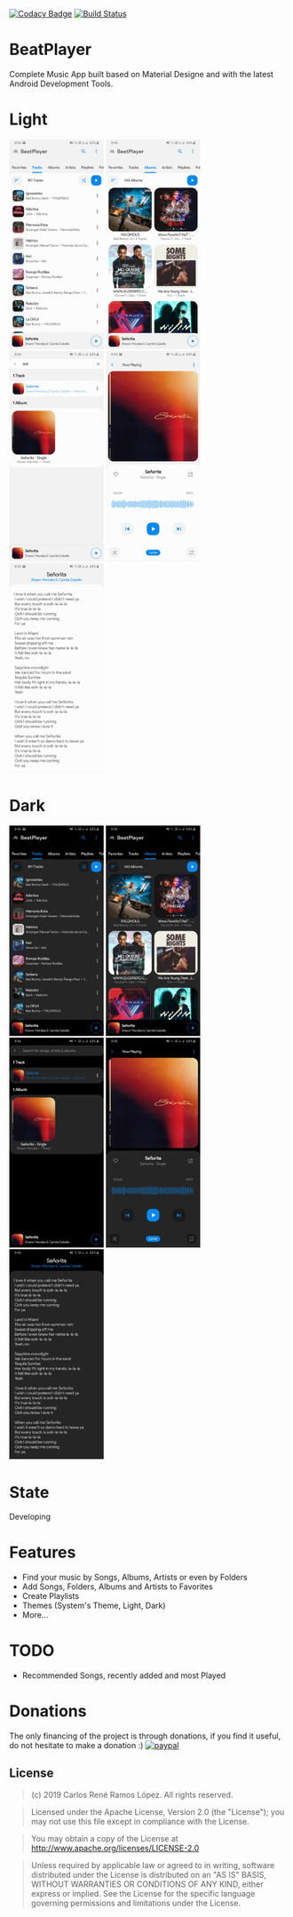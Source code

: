 [![Codacy Badge](https://api.codacy.com/project/badge/Grade/3e8e29e3b85a49fbb21e98903627403e)](https://www.codacy.com/manual/Charlieras262/BeatPlayer?utm_source=github.com&amp;utm_medium=referral&amp;utm_content=Charlieras262/BeatPlayer&amp;utm_campaign=Badge_Grade)
[![Build Status](https://travis-ci.org/Charlieras262/BeatPlayer.svg?branch=master)](https://travis-ci.org/Charlieras262/BeatPlayer)

# BeatPlayer
Complete Music App built based on Material Designe and with the latest Android Development Tools.

# Light
<p float="left">
  <img src="https://github.com/Charlieras262/BeatPlayer/blob/master/art/phone_1.jpg?raw=true" width="170" />
  <img src="https://github.com/Charlieras262/BeatPlayer/blob/master/art/phone_2.jpg?raw=true" width="170" /> 
  <img src="https://github.com/Charlieras262/BeatPlayer/blob/master/art/phone_3.jpg?raw=true" width="170" />
  <img src="https://github.com/Charlieras262/BeatPlayer/blob/master/art/phone_4.jpg?raw=true" width="170" />
  <img src="https://github.com/Charlieras262/BeatPlayer/blob/master/art/phone_5.jpg?raw=true" width="170" />
</p>

# Dark
<p float="left">
  <img src="https://github.com/Charlieras262/BeatPlayer/blob/master/art/phone_1D.jpg?raw=true" width="170" />
  <img src="https://github.com/Charlieras262/BeatPlayer/blob/master/art/phone_2D.jpg?raw=true" width="170" /> 
  <img src="https://github.com/Charlieras262/BeatPlayer/blob/master/art/phone_3D.jpg?raw=true" width="170" />
  <img src="https://github.com/Charlieras262/BeatPlayer/blob/master/art/phone_4D.jpg?raw=true" width="170" />
  <img src="https://github.com/Charlieras262/BeatPlayer/blob/master/art/phone_5D.jpg?raw=true" width="170" />
</p>

# State
Developing

# Features

- Find your music by Songs, Albums, Artists or even by Folders
- Add Songs, Folders, Albums and Artists to Favorites
- Create Playlists
- Themes (System's Theme, Light, Dark)
- More...

# TODO
- Recommended Songs, recently added and most Played

# Donations
The only financing of the project is through donations, if you find it useful, do not hesitate to make a donation :)
[![paypal](https://www.paypalobjects.com/en_US/i/btn/btn_donateCC_LG.gif)](https://paypal.me/beatplayer?locale.x=es_XC)
## License

> (c) 2019 Carlos René Ramos López. All rights reserved.

> Licensed under the Apache License, Version 2.0 (the "License"); you may not use this file except in compliance with the License.

> You may obtain a copy of the License at http://www.apache.org/licenses/LICENSE-2.0

> Unless required by applicable law or agreed to in writing, software distributed under the License is distributed on an "AS IS" BASIS, WITHOUT WARRANTIES OR CONDITIONS OF ANY KIND, either express or implied. See the License for the specific language governing permissions and limitations under the License.
 
